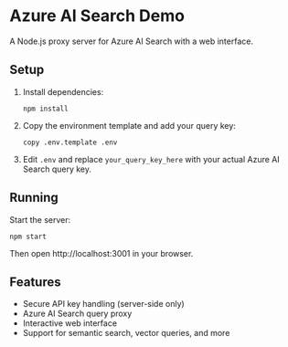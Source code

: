 # Azure AI Search Demo

A Node.js proxy server for Azure AI Search with a web interface.

## Setup

1. Install dependencies:
   ```
   npm install
   ```

2. Copy the environment template and add your query key:
   ```
   copy .env.template .env
   ```
   
3. Edit `.env` and replace `your_query_key_here` with your actual Azure AI Search query key.

## Running

Start the server:
```
npm start
```

Then open http://localhost:3001 in your browser.

## Features

- Secure API key handling (server-side only)
- Azure AI Search query proxy
- Interactive web interface
- Support for semantic search, vector queries, and more
